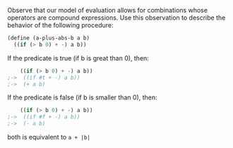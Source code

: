 Observe that our model of evaluation allows for combinations whose operators are compound expressions. Use this observation to describe the behavior of the following procedure:  

```scheme
(define (a-plus-abs-b a b)
  ((if (> b 0) + -) a b))
```

If the predicate is true (if b is great than 0), then:

```scheme
    ((if (> b 0) + -) a b))
;->  ((if #t + -) a b))
;->  (+ a b)
```

If the predicate is false (if b is smaller than 0), then:

```scheme
    ((if (> b 0) + -) a b))
;->  ((if #f + -) a b))
;->  (- a b)
```

both is equivalent to `a + |b|`
